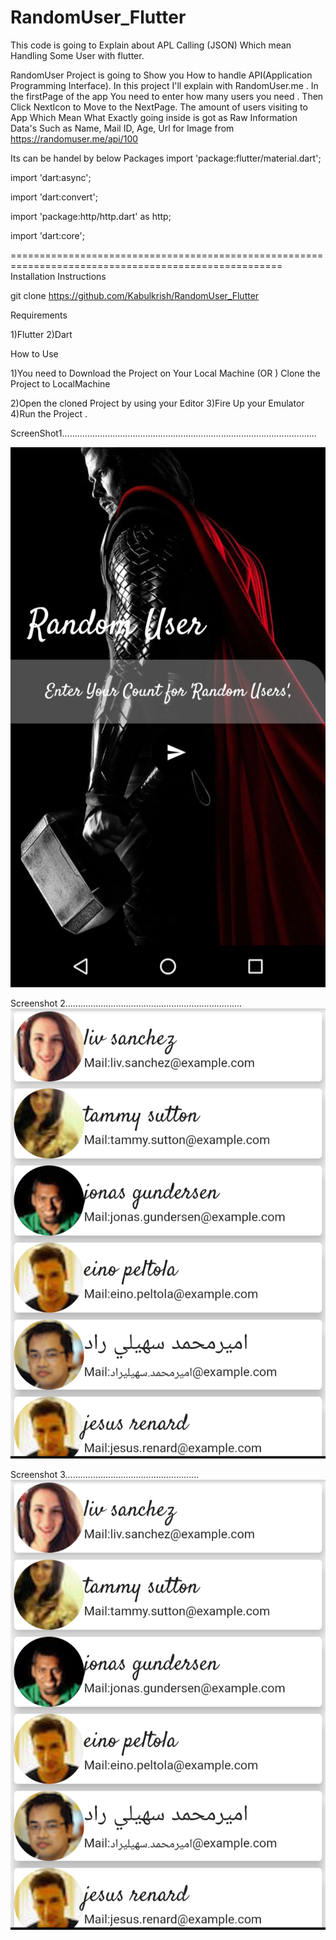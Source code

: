 # RandomUser_Flutter
 This code is going to Explain about APL Calling (JSON)  Which mean Handling Some User with flutter.

RandomUser Project is going to Show you How to handle API(Application Programming Interface). In this project I'll explain with RandomUser.me .
In the firstPage of the  app You need to enter how many users you need .
Then Click NextIcon to  Move to the NextPage.
The amount of users visiting to  App
Which Mean What Exactly going inside is got as  Raw Information Data's Such as Name, Mail ID, Age, Url for Image from https://randomuser.me/api/100

Its can be handel by below Packages
import 'package:flutter/material.dart';



import 'dart:async';


import 'dart:convert';


import 'package:http/http.dart' as http;


import 'dart:core';

=====================================================================================================
Installation Instructions


git clone https://github.com/Kabulkrish/RandomUser_Flutter

Requirements

1)Flutter 2)Dart

How to Use

1)You need to Download the Project on Your Local Machine (OR ) Clone the Project to LocalMachine

2)Open the cloned Project by using your Editor
3)Fire Up your Emulator
4)Run the Project .


ScreenShot1.....................................................................................................

![alt text](https://github.com/Kabulkrish/RandomUser_Flutter/blob/master/ScreenShot/a.png)


Screenshot 2......................................................................
![alt text](https://github.com/Kabulkrish/RandomUser_Flutter/blob/master/ScreenShot/1.png)




Screenshot 3.....................................................
![alt text](https://github.com/Kabulkrish/RandomUser_Flutter/blob/master/ScreenShot/b.png)
